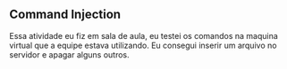 ## Command Injection

Essa atividade eu fiz em sala de aula, eu testei os comandos na maquina virtual que a equipe estava utilizando. Eu consegui inserir um arquivo no servidor e apagar alguns outros. 